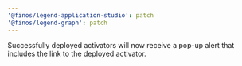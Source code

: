 ```yaml
---
'@finos/legend-application-studio': patch
'@finos/legend-graph': patch
---
```


Successfully deployed activators will now receive a pop-up alert that includes the link to the deployed activator.
